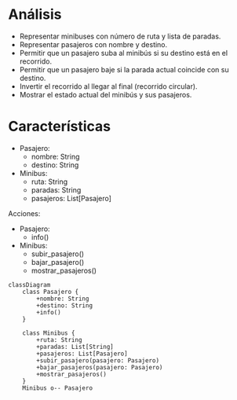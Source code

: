 # Análisis
- Representar minibuses con número de ruta y lista de paradas.
- Representar pasajeros con nombre y destino.
- Permitir que un pasajero suba al minibús si su destino está en el recorrido.
- Permitir que un pasajero baje si la parada actual coincide con su destino.
- Invertir el recorrido al llegar al final (recorrido circular).
- Mostrar el estado actual del minibús y sus pasajeros.

# Características
- Pasajero:
    - nombre: String
    - destino: String
- Minibus:
    - ruta: String
    - paradas: String
    - pasajeros: List[Pasajero]

Acciones:
- Pasajero:
  - info()
- Minibus:
  - subir_pasajero()
  - bajar_pasajero()
  - mostrar_pasajeros()
  
```mermaid
classDiagram
    class Pasajero {
        +nombre: String
        +destino: String
        +info()
    }

    class Minibus {
        +ruta: String
        +paradas: List[String]
        +pasajeros: List[Pasajero]
        +subir_pasajero(pasajero: Pasajero)
        +bajar_pasajeros(pasajero: Pasajero)
        +mostrar_pasajeros()
    }
    Minibus o-- Pasajero
```
